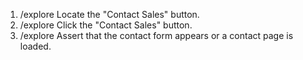 1. /explore Locate the "Contact Sales" button.
2. /explore Click the "Contact Sales" button.
3. /explore Assert that the contact form appears or a contact page is loaded.
